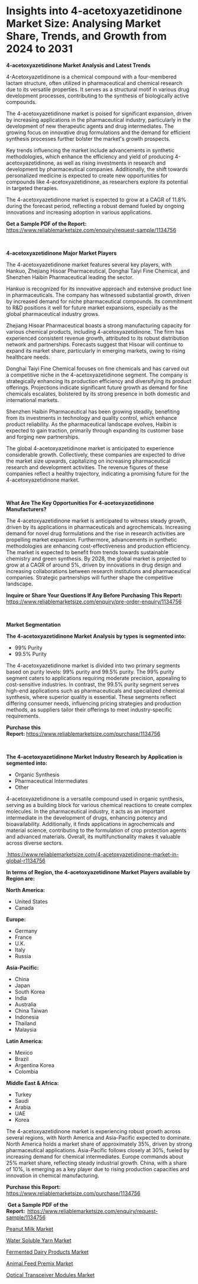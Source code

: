 <p><h1>Insights into 4-acetoxyazetidinone Market Size: Analysing Market Share, Trends, and Growth from 2024 to 2031</h1></p><p><strong>4-acetoxyazetidinone Market Analysis and Latest Trends</strong></p>
<p><p>4-Acetoxyazetidinone is a chemical compound with a four-membered lactam structure, often utilized in pharmaceutical and chemical research due to its versatile properties. It serves as a structural motif in various drug development processes, contributing to the synthesis of biologically active compounds.</p><p>The 4-acetoxyazetidinone market is poised for significant expansion, driven by increasing applications in the pharmaceutical industry, particularly in the development of new therapeutic agents and drug intermediates. The growing focus on innovative drug formulations and the demand for efficient synthesis processes further bolster the market's growth prospects. </p><p>Key trends influencing the market include advancements in synthetic methodologies, which enhance the efficiency and yield of producing 4-acetoxyazetidinone, as well as rising investments in research and development by pharmaceutical companies. Additionally, the shift towards personalized medicine is expected to create new opportunities for compounds like 4-acetoxyazetidinone, as researchers explore its potential in targeted therapies.</p><p>The 4-acetoxyazetidinone market is expected to grow at a CAGR of 11.8% during the forecast period, reflecting a robust demand fueled by ongoing innovations and increasing adoption in various applications.</p></p>
<p><strong>Get a Sample PDF of the Report:&nbsp;</strong> <a href="https://www.reliablemarketsize.com/enquiry/request-sample/1134756?utm_campaign=1131&utm_medium=2&utm_source=Github&utm_content=ia&utm_term=18122024&utm_id=4-acetoxyazetidinone">https://www.reliablemarketsize.com/enquiry/request-sample/1134756</a></p>
<p>&nbsp;</p>
<p><strong>4-acetoxyazetidinone Major Market Players</strong></p>
<p><p>The 4-acetoxyazetidinone market features several key players, with Hankuo, Zhejiang Hisoar Pharmaceutical, Donghai Taiyi Fine Chemical, and Shenzhen Haibin Pharmaceutical leading the sector. </p><p>Hankuo is recognized for its innovative approach and extensive product line in pharmaceuticals. The company has witnessed substantial growth, driven by increased demand for niche pharmaceutical compounds. Its commitment to R&D positions it well for future market expansions, especially as the global pharmaceutical industry grows.</p><p>Zhejiang Hisoar Pharmaceutical boasts a strong manufacturing capacity for various chemical products, including 4-acetoxyazetidinone. The firm has experienced consistent revenue growth, attributed to its robust distribution network and partnerships. Forecasts suggest that Hisoar will continue to expand its market share, particularly in emerging markets, owing to rising healthcare needs.</p><p>Donghai Taiyi Fine Chemical focuses on fine chemicals and has carved out a competitive niche in the 4-acetoxyazetidinone segment. The company is strategically enhancing its production efficiency and diversifying its product offerings. Projections indicate significant future growth as demand for fine chemicals escalates, bolstered by its strong presence in both domestic and international markets.</p><p>Shenzhen Haibin Pharmaceutical has been growing steadily, benefiting from its investments in technology and quality control, which enhance product reliability. As the pharmaceutical landscape evolves, Haibin is expected to gain traction, primarily through expanding its customer base and forging new partnerships.</p><p>The global 4-acetoxyazetidinone market is anticipated to experience considerable growth. Collectively, these companies are expected to drive the market size upwards, capitalizing on increasing pharmaceutical research and development activities. The revenue figures of these companies reflect a healthy trajectory, indicating a promising future for the 4-acetoxyazetidinone market.</p></p>
<p>&nbsp;</p>
<p><strong>What Are The Key Opportunities For 4-acetoxyazetidinone Manufacturers?</strong></p>
<p><p>The 4-acetoxyazetidinone market is anticipated to witness steady growth, driven by its applications in pharmaceuticals and agrochemicals. Increasing demand for novel drug formulations and the rise in research activities are propelling market expansion. Furthermore, advancements in synthetic methodologies are enhancing cost-effectiveness and production efficiency. The market is expected to benefit from trends towards sustainable chemistry and green synthesis. By 2028, the global market is projected to grow at a CAGR of around 5%, driven by innovations in drug design and increasing collaborations between research institutions and pharmaceutical companies. Strategic partnerships will further shape the competitive landscape.</p></p>
<p><strong>Inquire or Share Your Questions If Any Before Purchasing This Report:</strong> <a href="https://www.reliablemarketsize.com/enquiry/pre-order-enquiry/1134756?utm_campaign=1131&utm_medium=2&utm_source=Github&utm_content=ia&utm_term=18122024&utm_id=4-acetoxyazetidinone">https://www.reliablemarketsize.com/enquiry/pre-order-enquiry/1134756</a></p>
<p>&nbsp;</p>
<p><strong>Market Segmentation</strong></p>
<p><strong>The 4-acetoxyazetidinone Market Analysis by types is segmented into:</strong></p>
<p><ul><li>99% Purity</li><li>99.5% Purity</li></ul></p>
<p><p>The 4-acetoxyazetidinone market is divided into two primary segments based on purity levels: 99% purity and 99.5% purity. The 99% purity segment caters to applications requiring moderate precision, appealing to cost-sensitive industries. In contrast, the 99.5% purity segment serves high-end applications such as pharmaceuticals and specialized chemical synthesis, where superior quality is essential. These segments reflect differing consumer needs, influencing pricing strategies and production methods, as suppliers tailor their offerings to meet industry-specific requirements.</p></p>
<p><strong>Purchase this Report:&nbsp;</strong><a href="https://www.reliablemarketsize.com/purchase/1134756?utm_campaign=1131&utm_medium=2&utm_source=Github&utm_content=ia&utm_term=18122024&utm_id=4-acetoxyazetidinone">https://www.reliablemarketsize.com/purchase/1134756</a></p>
<p>&nbsp;</p>
<p><strong>The 4-acetoxyazetidinone Market Industry Research by Application is segmented into:</strong></p>
<p><ul><li>Organic Synthesis</li><li>Pharmaceutical Intermediates</li><li>Other</li></ul></p>
<p><p>4-acetoxyazetidinone is a versatile compound used in organic synthesis, serving as a building block for various chemical reactions to create complex molecules. In the pharmaceutical industry, it acts as an important intermediate in the development of drugs, enhancing potency and bioavailability. Additionally, it finds applications in agrochemicals and material science, contributing to the formulation of crop protection agents and advanced materials. Overall, its multifunctionality makes it valuable across diverse sectors.</p></p>
<p><a href="https://www.reliablemarketsize.com/4-acetoxyazetidinone-market-in-global-r1134756?utm_campaign=1131&utm_medium=2&utm_source=Github&utm_content=ia&utm_term=18122024&utm_id=4-acetoxyazetidinone">&nbsp;https://www.reliablemarketsize.com/4-acetoxyazetidinone-market-in-global-r1134756</a></p>
<p><strong>In terms of Region, the 4-acetoxyazetidinone Market Players available by Region are:</strong></p>
<p>
    <p> <strong> North America: </strong>
        <ul>
            <li>United States</li>
            <li>Canada</li>
        </ul>
        </p> 
    <p> <strong> Europe: </strong>
        <ul>
            <li>Germany</li>
            <li>France</li>
            <li>U.K.</li>
            <li>Italy</li>
            <li>Russia</li>
        </ul>
        </p> 
    <p> <strong> Asia-Pacific: </strong>
        <ul>
            <li>China</li>
            <li>Japan</li>
            <li>South Korea</li>
            <li>India</li>
            <li>Australia</li>
            <li>China Taiwan</li>
            <li>Indonesia</li>
            <li>Thailand</li>
            <li>Malaysia</li>
        </ul>
        </p> 
    <p> <strong> Latin America: </strong>
        <ul>
            <li>Mexico</li>
            <li>Brazil</li>
            <li>Argentina Korea</li>
            <li>Colombia</li>
        </ul>
        </p> 
    <p> <strong> Middle East & Africa: </strong>
        <ul>
            <li>Turkey</li>
            <li>Saudi</li>
            <li>Arabia</li>
            <li>UAE</li>
            <li>Korea</li>
        </ul>
    </p>
    </p>
<p><p>The 4-acetoxyazetidinone market is experiencing robust growth across several regions, with North America and Asia-Pacific expected to dominate. North America holds a market share of approximately 35%, driven by strong pharmaceutical applications. Asia-Pacific follows closely at 30%, fueled by increasing demand for chemical intermediates. Europe commands about 25% market share, reflecting steady industrial growth. China, with a share of 10%, is emerging as a key player due to rising production capacities and innovation in chemical manufacturing.</p></p>
<p><strong>Purchase this Report: </strong><a href="https://www.reliablemarketsize.com/purchase/1134756?utm_campaign=1131&utm_medium=2&utm_source=Github&utm_content=ia&utm_term=18122024&utm_id=4-acetoxyazetidinone">https://www.reliablemarketsize.com/purchase/1134756</a></p>
<p>&nbsp;<strong>Get a Sample PDF of the Report:&nbsp;&nbsp;</strong><a href="https://www.reliablemarketsize.com/enquiry/request-sample/1134756?utm_campaign=1131&utm_medium=2&utm_source=Github&utm_content=ia&utm_term=18122024&utm_id=4-acetoxyazetidinone">https://www.reliablemarketsize.com/enquiry/request-sample/1134756</a></p>
<p><strong></strong></p>
<p><p><a href="https://www.linkedin.com/pulse/peanut-milk-market-segmentation-geographical-regions-forcast-l72xc?utm_campaign=1131&utm_medium=2&utm_source=Github&utm_content=ia&utm_term=18122024&utm_id=4-acetoxyazetidinone">Peanut Milk Market</a></p><p><a href="https://www.linkedin.com/pulse/evalua-mark-research-ptwwe?utm_campaign=1131&utm_medium=2&utm_source=Github&utm_content=ia&utm_term=18122024&utm_id=4-acetoxyazetidinone">Water Soluble Yarn Market</a></p><p><a href="https://www.linkedin.com/pulse/research-report-value-market-segmentation-share-analysis-z7sve?utm_campaign=1131&utm_medium=2&utm_source=Github&utm_content=ia&utm_term=18122024&utm_id=4-acetoxyazetidinone">Fermented Dairy Products Market</a></p><p><a href="https://www.linkedin.com/pulse/projected-revenue-market-growth-animal-feed-premix-78-cagr-mg5sc?utm_campaign=1131&utm_medium=2&utm_source=Github&utm_content=ia&utm_term=18122024&utm_id=4-acetoxyazetidinone">Animal Feed Premix Market</a></p><p><a href="https://www.linkedin.com/pulse/optical-transceiver-modules-market-report-anticipated-cagr-xxhje?utm_campaign=1131&utm_medium=2&utm_source=Github&utm_content=ia&utm_term=18122024&utm_id=4-acetoxyazetidinone">Optical Transceiver Modules Market</a></p></p>